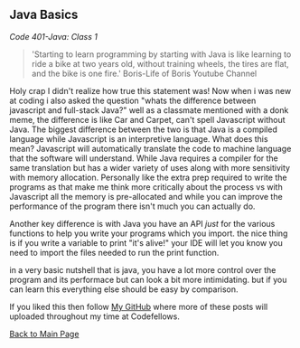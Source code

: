 ## Java Basics

*Code 401-Java: Class 1*

>'Starting to learn programming by starting with Java is like learning to ride a bike at two years old, without training wheels, the tires are flat, and the bike is one fire.'
>Boris-Life of Boris Youtube Channel

Holy crap I didn't realize how true this statement was! Now when i was new at coding i also asked the question "whats the difference between javascript and full-stack Java?" well as a classmate mentioned with a donk meme, the difference is like Car and Carpet, can't spell Javascript without Java. The biggest difference between the two is that Java is a compiled language while Javascript is an interpretive language. What does this mean? Javascript will automatically translate the code to machine language that the software will understand. While Java requires a compiler for the same translation but has a wider variety of uses along with more sensitivity with memory allocation. Personally like the extra prep required to write the programs as that make me think more critically about the process vs with Javascript all the memory is pre-allocated and while you can improve the performance of the program there isn't much you can actually do.

Another key difference is with Java you have an API *just* for the various functions to help you write your programs which you import. the nice thing is if you write a variable to print "it's alive!" your IDE will let you know you need to import the files needed to run the print function. 

in a very basic nutshell that is java, you have a lot more control over the program and its performace but can look a bit more intimidating. but if you can learn this everything else should be easy by comparison.

If you liked this then follow [My GitHub](https://github.com/John-Ram) where more of these posts will uploaded throughout my time at Codefellows.

[Back to Main Page](https://john-ram.github.io/reading-notes.md/)